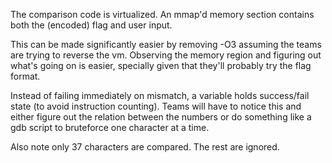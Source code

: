 The comparison code is virtualized. An mmap'd memory section contains both the (encoded) flag and user input.

This can be made significantly easier by removing -O3 assuming the teams are trying to reverse the vm. Observing the memory region and figuring out what's going on is easier, specially given that they'll probably try the flag format.

Instead of failing immediately on mismatch, a variable holds success/fail state (to avoid instruction counting). Teams will have to notice this and either figure out the relation between the numbers or do something like a gdb script to bruteforce one character at a time.

Also note only 37 characters are compared. The rest are ignored.
